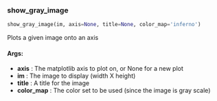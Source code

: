 

### show_gray_image
```python
show_gray_image(im, axis=None, title=None, color_map='inferno')
```
Plots a given image onto an axis

#### Args:

* **axis** :  The matplotlib axis to plot on, or None for a new plot
* **im** :  The image to display (width X height)
* **title** :  A title for the image
* **color_map** :  The color set to be used (since the image is gray scale)